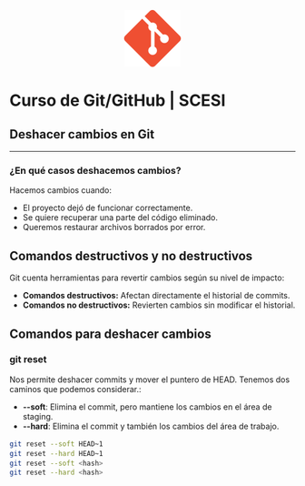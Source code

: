 <p align="center">
  <img src="img/git.png" alt="Logo" width="100"/>
</p>

# Curso de Git/GitHub | SCESI

## Deshacer cambios en Git

---

### ¿En qué casos deshacemos cambios?

Hacemos cambios cuando:

- El proyecto dejó de funcionar correctamente.
- Se quiere recuperar una parte del código eliminado.
- Queremos restaurar archivos borrados por error.

## Comandos destructivos y no destructivos

Git cuenta herramientas para revertir cambios según su nivel de impacto:

- **Comandos destructivos:** Afectan directamente el historial de commits.
- **Comandos no destructivos:** Revierten cambios sin modificar el historial.

## Comandos para deshacer cambios

### git reset

Nos permite deshacer commits y mover el puntero de HEAD. Tenemos dos caminos que podemos considerar.:

- **--soft**: Elimina el commit, pero mantiene los cambios en el área de staging.
- **--hard**: Elimina el commit y también los cambios del área de trabajo.

```bash
git reset --soft HEAD~1
git reset --hard HEAD~1
git reset --soft <hash>
git reset --hard <hash>
```

